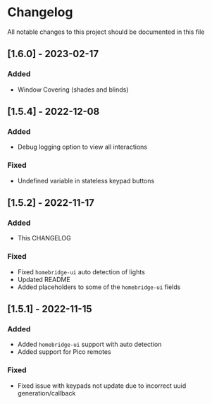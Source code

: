 # Changelog
All notable changes to this project should be documented in this file

## [1.6.0] - 2023-02-17
### Added
 - Window Covering (shades and blinds)

## [1.5.4] - 2022-12-08
### Added
 - Debug logging option to view all interactions
### Fixed
 - Undefined variable in stateless keypad buttons 

## [1.5.2] - 2022-11-17
### Added
 - This CHANGELOG
### Fixed
 - Fixed `homebridge-ui` auto detection of lights
 - Updated README
 - Added placeholders to some of the `homebridge-ui` fields

 ## [1.5.1] - 2022-11-15
 ### Added
 - Added `homebridge-ui` support with auto detection
 - Added support for Pico remotes
 ### Fixed
 - Fixed issue with keypads not update due to incorrect uuid generation/callback
